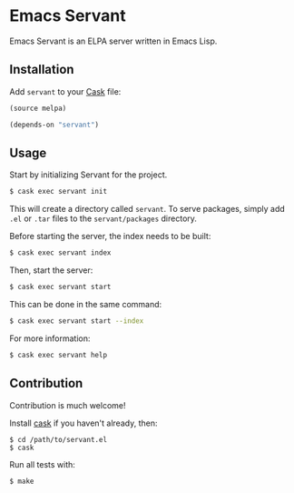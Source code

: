 # Emacs Servant

Emacs Servant is an ELPA server written in Emacs Lisp.

## Installation

Add `servant` to your [Cask](https://github.com/rejeep/servant.el) file:

```lisp
(source melpa)

(depends-on "servant")
```

## Usage

Start by initializing Servant for the project.

```sh
$ cask exec servant init
```

This will create a directory called `servant`. To serve packages,
simply add `.el` or `.tar` files to the `servant/packages` directory.

Before starting the server, the index needs to be built:

```sh
$ cask exec servant index
```

Then, start the server:

```sh
$ cask exec servant start
```

This can be done in the same command:

```sh
$ cask exec servant start --index
```

For more information:

```sh
$ cask exec servant help
```

## Contribution

Contribution is much welcome!

Install [cask](https://github.com/rejeep/cask) if you haven't
already, then:

    $ cd /path/to/servant.el
    $ cask

Run all tests with:

    $ make
